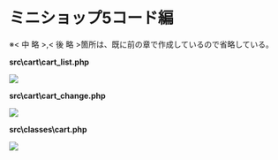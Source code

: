 ﻿# ミニショップ5コード編

※< 中 略 >,< 後 略 >箇所は、既に前の章で作成しているので省略している。

**src\cart\cart_list.php**

![](./images/14/cart_list_code_answer_5.png)

<div style="page-break-before:always"></div>

**src\cart\cart_change.php**

![](./images/14/cart_change_code.png)

**src\classes\cart.php**

![](./images/14/cart_code_answer_5.png)
